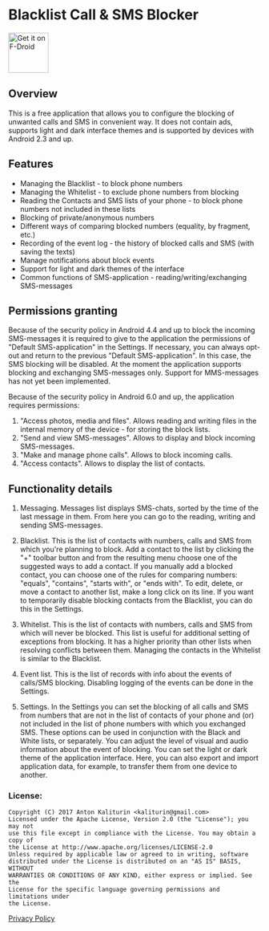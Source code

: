 # Blacklist Call & SMS Blocker

[<img src="https://f-droid.org/badge/get-it-on.png"
      alt="Get it on F-Droid"
      height="80">](https://f-droid.org/packages/com.kaliturin.blacklist/)

Overview
---
This is a free application that allows you to configure the blocking of unwanted calls and SMS
in convenient way. It does not contain ads, supports light and dark interface themes and is
supported by devices with Android 2.3 and up.

Features
---
- Managing the Blacklist - to block phone numbers
- Managing the Whitelist - to exclude phone numbers from blocking
- Reading the Contacts and SMS lists of your phone - to block phone numbers not included in these lists
- Blocking of private/anonymous numbers
- Different ways of comparing blocked numbers (equality, by fragment, etc.)
- Recording of the event log - the history of blocked calls and SMS (with saving the texts)
- Manage notifications about block events
- Support for light and dark themes of the interface
- Common functions of SMS-application - reading/writing/exchanging SMS-messages

Permissions granting
---
Because of the security policy in Android 4.4 and up to block the incoming SMS-messages
it is required to give to the application the permissions of "Default SMS-application" in the Settings.
If necessary, you can always opt-out and return to the previous "Default SMS-application".
In this case, the SMS blocking will be disabled. At the moment the application supports blocking
and exchanging SMS-messages only. Support for MMS-messages has not yet been implemented.

Because of the security policy in Android 6.0 and up, the application requires permissions:
1. "Access photos, media and files". Allows reading and writing files in the internal memory of
the device - for storing the block lists.
2. "Send and view SMS-messages". Allows to display and block incoming SMS-messages.
3. "Make and manage phone calls". Allows to block incoming calls.
4. "Access contacts". Allows to display the list of contacts.

Functionality details
---
1. Messaging.
Messages list displays SMS-chats, sorted by the time of the last message in them. From here you can
go to the reading, writing and sending SMS-messages.

2. Blacklist.
This is the list of contacts with numbers, calls and SMS from which you\'re planning to block.
Add a contact to the list by clicking the \"+\" toolbar button and from the resulting menu choose
one of the suggested ways to add a contact. If you manually add a blocked contact, you can choose
one of the rules for comparing numbers: \"equals\", \"contains\", \"starts with\", or \"ends with\".
To edit, delete, or move a contact to another list, make a long click on its line. If you want to
temporarily disable blocking contacts from the Blacklist, you can do this in the Settings.

3. Whitelist.
This is the list of contacts with numbers, calls and SMS from which will never be blocked. This
list is useful for additional setting of exceptions from blocking. It has a higher priority than
other lists when resolving conflicts between them. Managing the contacts in the Whitelist is
similar to the Blacklist.

4. Event list.
This is the list of records with info about the events of calls/SMS blocking. Disabling logging of
the events can be done in the Settings.

5. Settings.
In the Settings you can set the blocking of all calls and SMS from numbers that are not in the
list of contacts of your phone and (or) not included in the list of phone numbers with which you
exchanged SMS. These options can be used in conjunction with the Black and White lists, or
separately. You can adjust the level of visual and audio information about the event of blocking.
You can set the light or dark theme of the application interface. Here, you can also export and
import application data, for example, to transfer them from one device to another.

### License:

    Copyright (C) 2017 Anton Kaliturin <kaliturin@gmail.com>
    Licensed under the Apache License, Version 2.0 (the "License"); you may not
    use this file except in compliance with the License. You may obtain a copy of
    the License at http://www.apache.org/licenses/LICENSE-2.0
    Unless required by applicable law or agreed to in writing, software
    distributed under the License is distributed on an "AS IS" BASIS, WITHOUT
    WARRANTIES OR CONDITIONS OF ANY KIND, either express or implied. See the
    License for the specific language governing permissions and limitations under
    the License.

[Privacy Policy](https://github.com/kaliturin/BlackList/wiki/Privacy-Policy)

